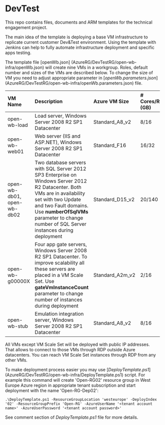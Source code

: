 # DevTest
This repo contains files, documents and ARM templates for the technical engagement project.

The main idea of the template is deploying a base VM infrastructure to replicate current customer Dev&Test environment. Using the template with Jenkins can help to fully automate infrastructure deployment and specific apps testing.

The template file [openWb.json] (AzureRG/DevTestRG/open-wb-infra/openWb.json) will create nine VMs in a workgroup. Roles, default number and sizes of the VMs are described below. To change the size of VM you need to adjust appropriate parameter in [*openWb.parameters.json*] (AzureRG/DevTestRG/open-wb-infra/openWb.parameters.json) file.

| VM Name |	Description | Azure VM Size | # Cores/RAM (GB) |
| :--- | :--- | :--- | :--- |
| open-wb-load | Load server, Windows Server 2008 R2 SP1 Datacenter | Standard_A8_v2 | 8/16 |
| open-wb-web01 | Web server (IIS and ASP.NET), Windows Server 2008 R2 SP1 Datacenter | Standard_F16 | 16/32 |
| open-wb-db01, open-wb-db02 | Two database servers with SQL Server 2012 SP3 Enterprise on Windows Server 2012 R2 Datacenter. Both VMs are in availability set with two Update and two Fault domains. Use **numberOfSqlVMs** parameter to change number of SQL Server instances during deployment | Standard_D15_v2 | 20/140 |
| open-wb-g00000X | Four app gate servers, Windows Server 2008 R2 SP1 Datacenter. To improve scalability all these servers are placed in a VM Scale Set. Use **gateVmInstanceCount** parameter to change number of instances during deployment | Standard_A2m_v2 | 2/16 |
| open-wb-stub | Emulation integration server, Windows Server 2008 R2 SP1 Datacenter | Standard_A8_v2 |	8/16 |

All VMs except VM Scale Set will be deployed with public IP addresses. That allows to connect to those VMs through RDP outside Azure datacenters. You can reach VM Scale Set instances through RDP from any other VMs.

To make deployment process easier you may use [*DeployTemplate.ps1*] (AzureRG/DevTestRG/open-wb-infra/DeployTemplate.ps1) script. For example this command will create 'Open-RG02' resource group in West Europe Azure region in appropriate tenant subscription and start deployment with the name 'Open-RG-Dep02':
```
.\DeployTemplate.ps1 -ResourceGroupLocation 'westeurope' -DeployIndex '02' -ResourceGroupPrefix 'Open-RG' -AzureUserName '<tenant account name>' -AzureUserPassword '<tenant account password>'
```
See comment section of *DeployTemplate.ps1* file for more details.  